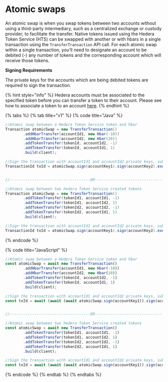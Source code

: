 # Atomic swaps

An atomic swap is when you swap tokens between two accounts without using a third-party intermediary, such as a centralized exchange or custody provider, to facilitate the transfer. Native tokens issued using the Hedera Token Service (HTS) can be swapped with another or with hbars in a single transaction using the `TransferTransaction` API call. For each atomic swap within a single transaction, you’ll need to designate an account to be debited (-) any number of tokens and the corresponding account which will receive those tokens.

**Signing Requirements**

The private keys for the accounts which are being debited tokens are required to sign the transaction.

{% hint style="info" %}
Hedera accounts must be associated to the specified token before you can transfer a token to their account. Please see how to associate a token to an account [here](../../../sdks/tokens/associate-tokens-to-an-account.md).
{% endhint %}

{% tabs %}
{% tab title="v1" %}
{% code title="Java" %}
```java
//Atomic swap between a Hedera Token Service token and hbar
Transaction atomicSwap = new TransferTransaction()
        .addHbarTransfer(accountId1, new Hbar(-10))
        .addHbarTransfer(accountId2, new Hbar(10))
        .addTokenTransfer(tokenId, accountId2, -1)
        .addTokenTransfer(tokenId, accountId1, 1)
        .build(client);

//Sign the transaction with accountId1 and accountId2 private keys, submit the transaction to a Hedera network
TransactionId txId = atomicSwap.sign(accountKey1).sign(accountKey2).execute(client);


//------------------------------------OR---------------------------------------

//Atomic swap between two hedera Token Service created tokens
Transaction atomicSwap = new TransferTransaction()
        .addTokenTransfer(tokenId1, accountId1, -1)
        .addTokenTransfer(tokenId1, accountId2, 1)
        .addTokenTransfer(tokenId2, accountId2, -1)
        .addTokenTransfer(tokenId2, accountId1, 1)
        .build(client);

//Sign the transaction with accountId1 and accountId2 private keys, submit the transaction to a Hedera network
TransactionId txId = atomicSwap.sign(accountKey1).sign(accountKey2).execute(client);
```
{% endcode %}

{% code title="JavaScript" %}
```javascript
//Atomic swap between a Hedera Token Service token and hbar
const atomicSwap = await new TransferTransaction()
        .addHbarTransfer(accountId1, new Hbar(-10))
        .addHbarTransfer(accountId2, new Hbar(10))
        .addTokenTransfer(tokenId, accountId2, -1)
        .addTokenTransfer(tokenId, accountId1, 1)
        .build(client);

//Sign the transaction with accountId1 and accountId2 private keys, submit the transaction to a Hedera network
const txId = await (await (await atomicSwap.sign(accountKey1)).sign(accountKey2)).execute(client);


//------------------------------------OR---------------------------------------

//Atomic swap between two hedera Token Service created tokens
const atomicSwap = await new TransferTransaction()
        .addTokenTransfer(tokenId1, accountId1, -1)
        .addTokenTransfer(tokenId1, accountId2, 1)
        .addTokenTransfer(tokenId2, accountId2, -1)
        .addTokenTransfer(tokenId2, accountId1, 1)
        .build(client);

//Sign the transaction with accountId1 and accountId2 private keys, submit the transaction to a Hedera network
const txId = await (await (await atomicSwap.sign(accountKey1)).sign(accountPKey2)).execute(client);
```
{% endcode %}
{% endtab %}
{% endtabs %}
